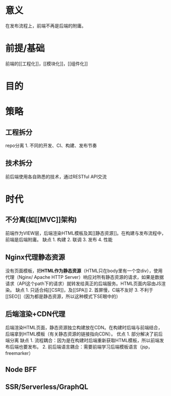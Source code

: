 # 意义
在发布流程上，前端不再是后端的附庸。
# 前提/基础
前端的[[工程化]]，[[模块化]]，[[组件化]]
# 目的
# 策略
## 工程拆分
repo分离
	1. 不同的开发、CI、构建、发布节奏
## 技术拆分
前后端使用各自熟悉的技术，通过RESTful API交流
# 时代
## 不分离(如[[MVC]]架构)
前端作为VIEW层，后端渲染HTML模板及其[[静态资源]]。在构建与发布流程中，前端是后端附庸。
缺点
	1. 构建
	2. 联调
	3. 发布
	4. 性能
## Nginx代理静态资源
没有页面模板，把**HTML作为静态资源**（HTML只在body里有一个空div），使用代理（Nginx/ Apache HTTP Server）响应对所有静态资源的请求，如果是数据请求（API这个path下的请求）就转发给真正的后端服务。HTML页面内容由JS渲染。
缺点
	1. 只适合纯[[CSR]]，及[[SPA]]
	2. 首屏慢，C端不友好
	3. 不利于[[SEO]]（因为都是静态资源，所以这种模式下SE眼中的）
## 后端渲染+CDN代理
后端渲染HTML页面，静态资源独立构建放在CDN。在构建时后端与前端结合，后端拿到HTML模板（有关静态资源的链接指向CDN）。
优点
	1. 部分解决了前后端分离
缺点
	1. 流程耦合：因为是在构建时后端重新获取HTML模板，所以前端发布后端也要发布。
	2. 前后端语言耦合：需要前端学习后端模板语言（jsp，freemarker）

## Node BFF
## SSR/Serverless/GraphQL